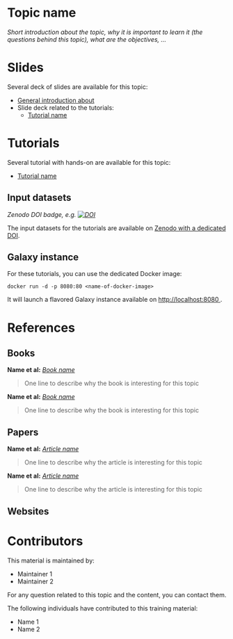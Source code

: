 Topic name
==========

*Short introduction about the topic, why it is important to learn it (the questions behind this topic), what are the objectives, ...*

# Slides

Several deck of slides are available for this topic:

- [General introduction about <topic name>](http://bgruening.github.io/training-material/templates/slides/)
- Slide deck related to the tutorials:
    - [Tutorial name](http://bgruening.github.io/training-material/templates/slides/tutorial.html)

# Tutorials

Several tutorial with hands-on are available for this topic:

- [Tutorial name](tutorials/tutorial.md)

## Input datasets

*Zenodo DOI badge, e.g. [![DOI](https://zenodo.org/badge/doi/10.5281/zenodo.60520.svg)](http://dx.doi.org/10.5281/zenodo.60520)*

The input datasets for the tutorials are available on
[Zenodo with a dedicated DOI](http://dx.doi.org/10.5281/zenodo.60520).

## Galaxy instance

For these tutorials, you can use the dedicated Docker image:

```
docker run -d -p 8080:80 <name-of-docker-image>
```

It will launch a flavored Galaxy instance available on
[http://localhost:8080 ](http://localhost:8080).

# References

## Books

**Name et al:** [*Book name*](link/to/the/book)

> One line to describe why the book is interesting for this topic

**Name et al:** [*Book name*](link/to/the/book)

> One line to describe why the book is interesting for this topic

## Papers

**Name et al:** [*Article name*](link/to/the/article)

> One line to describe why the article is interesting for this topic

**Name et al:** [*Article name*](link/to/the/article)

> One line to describe why the article is interesting for this topic

## Websites

# Contributors

This material is maintained by:

- Maintainer 1
- Maintainer 2

For any question related to this topic and the content, you can contact them.

The following individuals have contributed to this training material:

- Name 1
- Name 2

